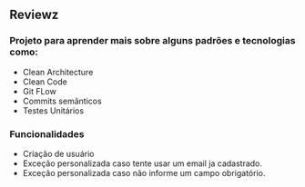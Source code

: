 ## Reviewz

### Projeto para aprender mais sobre alguns padrões e tecnologias como:
  - Clean Architecture
  - Clean Code
  - Git FLow
  - Commits semânticos
  - Testes Unitários

### Funcionalidades
  - Criação de usuário
  - Exceção personalizada caso tente usar um email ja cadastrado.
  - Exceção personalizada caso não informe um campo obrigatório.
